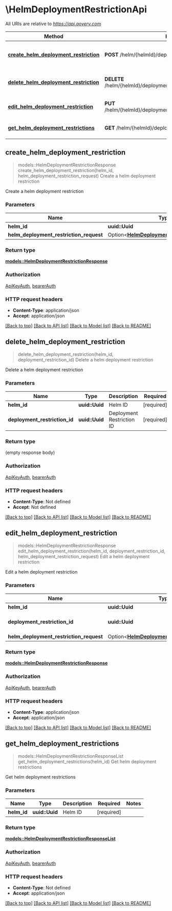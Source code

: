 # \HelmDeploymentRestrictionApi

All URIs are relative to *https://api.qovery.com*

Method | HTTP request | Description
------------- | ------------- | -------------
[**create_helm_deployment_restriction**](HelmDeploymentRestrictionApi.md#create_helm_deployment_restriction) | **POST** /helm/{helmId}/deploymentRestriction | Create a helm deployment restriction
[**delete_helm_deployment_restriction**](HelmDeploymentRestrictionApi.md#delete_helm_deployment_restriction) | **DELETE** /helm/{helmId}/deploymentRestriction/{deploymentRestrictionId} | Delete a helm deployment restriction
[**edit_helm_deployment_restriction**](HelmDeploymentRestrictionApi.md#edit_helm_deployment_restriction) | **PUT** /helm/{helmId}/deploymentRestriction/{deploymentRestrictionId} | Edit a helm deployment restriction
[**get_helm_deployment_restrictions**](HelmDeploymentRestrictionApi.md#get_helm_deployment_restrictions) | **GET** /helm/{helmId}/deploymentRestriction | Get helm deployment restrictions



## create_helm_deployment_restriction

> models::HelmDeploymentRestrictionResponse create_helm_deployment_restriction(helm_id, helm_deployment_restriction_request)
Create a helm deployment restriction

Create a helm deployment restriction

### Parameters


Name | Type | Description  | Required | Notes
------------- | ------------- | ------------- | ------------- | -------------
**helm_id** | **uuid::Uuid** | Helm ID | [required] |
**helm_deployment_restriction_request** | Option<[**HelmDeploymentRestrictionRequest**](HelmDeploymentRestrictionRequest.md)> |  |  |

### Return type

[**models::HelmDeploymentRestrictionResponse**](HelmDeploymentRestrictionResponse.md)

### Authorization

[ApiKeyAuth](../README.md#ApiKeyAuth), [bearerAuth](../README.md#bearerAuth)

### HTTP request headers

- **Content-Type**: application/json
- **Accept**: application/json

[[Back to top]](#) [[Back to API list]](../README.md#documentation-for-api-endpoints) [[Back to Model list]](../README.md#documentation-for-models) [[Back to README]](../README.md)


## delete_helm_deployment_restriction

> delete_helm_deployment_restriction(helm_id, deployment_restriction_id)
Delete a helm deployment restriction

Delete a helm deployment restriction

### Parameters


Name | Type | Description  | Required | Notes
------------- | ------------- | ------------- | ------------- | -------------
**helm_id** | **uuid::Uuid** | Helm ID | [required] |
**deployment_restriction_id** | **uuid::Uuid** | Deployment Restriction ID | [required] |

### Return type

 (empty response body)

### Authorization

[ApiKeyAuth](../README.md#ApiKeyAuth), [bearerAuth](../README.md#bearerAuth)

### HTTP request headers

- **Content-Type**: Not defined
- **Accept**: Not defined

[[Back to top]](#) [[Back to API list]](../README.md#documentation-for-api-endpoints) [[Back to Model list]](../README.md#documentation-for-models) [[Back to README]](../README.md)


## edit_helm_deployment_restriction

> models::HelmDeploymentRestrictionResponse edit_helm_deployment_restriction(helm_id, deployment_restriction_id, helm_deployment_restriction_request)
Edit a helm deployment restriction

Edit a helm deployment restriction

### Parameters


Name | Type | Description  | Required | Notes
------------- | ------------- | ------------- | ------------- | -------------
**helm_id** | **uuid::Uuid** | Helm ID | [required] |
**deployment_restriction_id** | **uuid::Uuid** | Deployment Restriction ID | [required] |
**helm_deployment_restriction_request** | Option<[**HelmDeploymentRestrictionRequest**](HelmDeploymentRestrictionRequest.md)> |  |  |

### Return type

[**models::HelmDeploymentRestrictionResponse**](HelmDeploymentRestrictionResponse.md)

### Authorization

[ApiKeyAuth](../README.md#ApiKeyAuth), [bearerAuth](../README.md#bearerAuth)

### HTTP request headers

- **Content-Type**: application/json
- **Accept**: application/json

[[Back to top]](#) [[Back to API list]](../README.md#documentation-for-api-endpoints) [[Back to Model list]](../README.md#documentation-for-models) [[Back to README]](../README.md)


## get_helm_deployment_restrictions

> models::HelmDeploymentRestrictionResponseList get_helm_deployment_restrictions(helm_id)
Get helm deployment restrictions

Get helm deployment restrictions

### Parameters


Name | Type | Description  | Required | Notes
------------- | ------------- | ------------- | ------------- | -------------
**helm_id** | **uuid::Uuid** | Helm ID | [required] |

### Return type

[**models::HelmDeploymentRestrictionResponseList**](HelmDeploymentRestrictionResponseList.md)

### Authorization

[ApiKeyAuth](../README.md#ApiKeyAuth), [bearerAuth](../README.md#bearerAuth)

### HTTP request headers

- **Content-Type**: Not defined
- **Accept**: application/json

[[Back to top]](#) [[Back to API list]](../README.md#documentation-for-api-endpoints) [[Back to Model list]](../README.md#documentation-for-models) [[Back to README]](../README.md)

